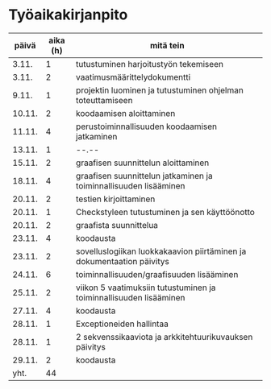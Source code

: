 # Työaikakirjanpito

päivä | aika (h) | mitä tein
----- | -------- | --------
3.11. | 1        | tutustuminen harjoitustyön tekemiseen
3.11. | 2        | vaatimusmäärittelydokumentti
9.11. | 1        | projektin luominen ja tutustuminen ohjelman toteuttamiseen
10.11.| 2        | koodaamisen aloittaminen
11.11.| 4        | perustoiminnallisuuden koodaamisen jatkaminen
13.11.| 1        | --.--
15.11.| 2        | graafisen suunnittelun aloittaminen
18.11.| 4        | graafisen suunnittelun jatkaminen ja toiminnallisuuden lisääminen
20.11.| 2        | testien kirjoittaminen
20.11.| 1        | Checkstyleen tutustuminen ja sen käyttöönotto
20.11.| 2        | graafista suunnittelua
23.11.| 4        | koodausta
23.11.| 2        | sovelluslogiikan luokkakaavion piirtäminen ja dokumentaation päivitys
24.11.| 6        | toiminnallisuuden/graafisuuden lisääminen
25.11.| 2        | viikon 5 vaatimuksiin tutustuminen ja toiminnallisuuden lisääminen
27.11.| 4        | koodausta 
28.11.| 1        | Exceptioneiden hallintaa
28.11.| 1        | 2 sekvenssikaaviota ja arkkitehtuurikuvauksen päivitys
29.11.| 2        | koodausta
yht.  | 44       |

